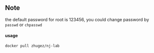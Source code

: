 ## Note

the default password for root is 123456, you could change password by `passwd` or `chpasswd`

#### usage
```shell
docker pull zhugez/nj-lab
```
